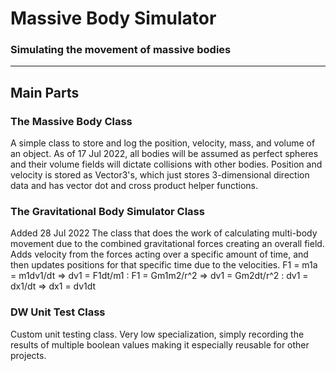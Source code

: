 # Massive Body Simulator
### Simulating the movement of massive bodies
---
## Main Parts
### The Massive Body Class
A simple class to store and log the position, velocity, mass, and volume of an object.
As of 17 Jul 2022, all bodies will be assumed as perfect spheres and their volume fields will dictate collisions with other bodies.
Position and velocity is stored as Vector3's, which just stores 3-dimensional direction data and has vector dot and cross product helper functions.

### The Gravitational Body Simulator Class
Added 28 Jul 2022
The class that does the work of calculating multi-body movement due to the combined gravitational forces creating an overall field.
Adds velocity from the forces acting over a specific amount of time, and then updates positions for that specific time due to the velocities.
F1 = m1a = m1dv1/dt => dv1 = F1dt/m1 : 
F1 = Gm1m2/r^2 => dv1 = Gm2dt/r^2 : 
dv1 = dx1/dt => dx1 = dv1dt

### DW Unit Test Class
Custom unit testing class.
Very low specialization, simply recording the results of multiple boolean values making it especially reusable for other projects.
